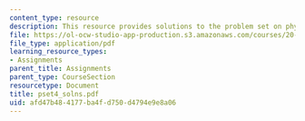```yaml
---
content_type: resource
description: This resource provides solutions to the problem set on physical hydrogels.
file: https://ol-ocw-studio-app-production.s3.amazonaws.com/courses/20-462j-molecular-principles-of-biomaterials-spring-2006/afd47b484177ba4fd750d4794e9e8a06_pset4_solns.pdf
file_type: application/pdf
learning_resource_types:
- Assignments
parent_title: Assignments
parent_type: CourseSection
resourcetype: Document
title: pset4_solns.pdf
uid: afd47b48-4177-ba4f-d750-d4794e9e8a06
---
```

